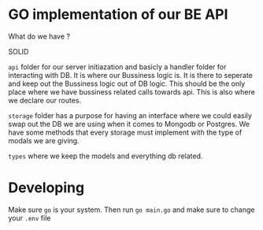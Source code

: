 # GO implementation of our BE API

What do we have ?

SOLID

`api` folder for our server initiazation and basicly a handler folder for interacting with DB. It is where our Bussiness logic is. It is there to seperate and keep out the Bussiness logic out of DB logic. This should be the only place where we have bussiness related calls towards api. This is also where we declare our routes.

`storage` folder has a purpose for having an interface where we could easily swap out the DB we are using when it comes to Mongodb or Postgres. We have some methods that every storage must implement with the type of modals we are giving.

`types` where we keep the models and everything db related. 


# Developing 

Make sure `go` is your system. Then run `go main.go` and make sure to change your `.env` file
